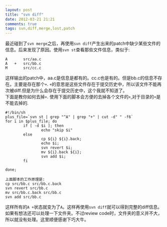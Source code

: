 ```yaml
---
layout: post
title: "svn diff"
date: 2012-03-21 21:21
comments: true
tags: svn,diff,merge,lost,patch  
---
```

最近碰到了`svn merge`之后，再使用`svn diff`产生出来的patch中缺少某些文件的信息。后来发现了原因。使用`svn st`查看那些文件信息，类似于:
```
A       src/aa.c
A   +   src/bb.c
M       src/cc.c
```
    
这样输出的patch中，aa.c是信息是都有的。cc.c也是有的。但是bb.c的信息不存在。主要是存在那个`+`. `+`的意思是这些文件存在于提交历史中，所以该文件不能再次被diff.但是为什么会存在于提交历史中，这个我就不知道了。     
下面是教你如何去掉`+`.
使用下面的脚本会方便的去掉各个文件的`+`,对于目录的`+`是不能去掉的.
```
#!/bin/sh
plus_file=`svn st | grep "^A" | grep "+" | cut -d" " -f6`
for i in $plus_file; do
        if [ -d $i ]; then
                echo "skip $i"
        else
                cp ${i} ${i}.back;
                echo $i;
                svn revert $i;
                mv ${i}.back ${i};
                svn add $i;
        fi

done;
```
      
```
上面脚本的工作原理是:
cp src/bb.c src/bb.c.back
svn revert src/bb.c
mv src/bb.c.back src/bb.c
svn add src/bb.c
```

         
这样所有的`A +`状态就变为了`A`。这样再使用`svn diff`就可以得到完整的diff信息。如果有想法还可以处理一下文件夹。不过review code时，文件夹的意义并不大，所以就没有处理。这里顺便感谢下巧大牛。


